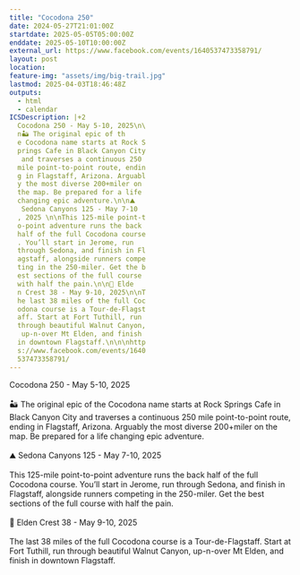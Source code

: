 ```yaml
---
title: "Cocodona 250"
date: 2024-05-27T21:01:00Z
startdate: 2025-05-05T05:00:00Z
enddate: 2025-05-10T10:00:00Z
external_url: https://www.facebook.com/events/1640537473358791/
layout: post
location: 
feature-img: "assets/img/big-trail.jpg"
lastmod: 2025-04-03T18:46:48Z
outputs:
  - html
  - calendar
ICSDescription: |+2
  Cocodona 250 - May 5-10, 2025\n\  n🏜️ The original epic of th  e Cocodona name starts at Rock S  prings Cafe in Black Canyon City   and traverses a continuous 250   mile point-to-point route, endin  g in Flagstaff, Arizona. Arguabl  y the most diverse 200+miler on   the map. Be prepared for a life   changing epic adventure.\n\n⛰️   Sedona Canyons 125 - May 7-10  , 2025 \n\nThis 125-mile point-t  o-point adventure runs the back   half of the full Cocodona course  . You’ll start in Jerome, run   through Sedona, and finish in Fl  agstaff, alongside runners compe  ting in the 250-miler. Get the b  est sections of the full course   with half the pain.\n\n🌲 Elde  n Crest 38 - May 9-10, 2025\n\nT  he last 38 miles of the full Coc  odona course is a Tour-de-Flagst  aff. Start at Fort Tuthill, run   through beautiful Walnut Canyon,   up-n-over Mt Elden, and finish   in downtown Flagstaff.\n\n\nhttp  s://www.facebook.com/events/1640  537473358791/
---
```


Cocodona 250 - May 5-10, 2025<br>
  <br>
  🏜️ The original epic of the Cocodona name starts at Rock Springs Cafe in Black Canyon City and traverses a continuous 250 mile point-to-point route, ending in Flagstaff, Arizona. Arguably the most diverse 200+miler on the map. Be prepared for a life changing epic adventure.<br>
  <br>
  ⛰️ Sedona Canyons 125 - May 7-10, 2025 <br>
  <br>
  This 125-mile point-to-point adventure runs the back half of the full Cocodona course. You’ll start in Jerome, run through Sedona, and finish in Flagstaff, alongside runners competing in the 250-miler. Get the best sections of the full course with half the pain.<br>
  <br>
  🌲 Elden Crest 38 - May 9-10, 2025<br>
  <br>
  The last 38 miles of the full Cocodona course is a Tour-de-Flagstaff. Start at Fort Tuthill, run through beautiful Walnut Canyon, up-n-over Mt Elden, and finish in downtown Flagstaff.<br>
  <br>
  <br>
  
